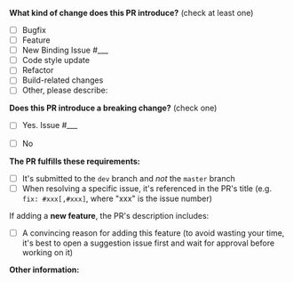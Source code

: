 <!--
Please make sure to read the Pull Request Guidelines:
https://github.com/tauri-apps/tauri/blob/dev/.github/CONTRIBUTING.md#pull-request-guidelines
-->

<!-- PULL REQUEST TEMPLATE -->
<!-- (Update "[ ]" to "[x]" to check a box) -->

**What kind of change does this PR introduce?** (check at least one)
<!--
If you are introducing a new binding, you must reference an issue where this binding has been proposed, discussed and approved by the maintainers.
-->

- [ ] Bugfix
- [ ] Feature
- [ ] New Binding Issue #___
- [ ] Code style update
- [ ] Refactor
- [ ] Build-related changes
- [ ] Other, please describe:

**Does this PR introduce a breaking change?** (check one)
<!--
If yes, please describe the impact and migration path for existing applications in an attached issue. Filing a PR with breaking changes that has not been discussed and approved by the maintainers in an issue will be immediately closed.
-->

- [ ] Yes. Issue #___
- [ ] No


**The PR fulfills these requirements:**

- [ ] It's submitted to the `dev` branch and _not_ the `master` branch
- [ ] When resolving a specific issue, it's referenced in the PR's title (e.g. `fix: #xxx[,#xxx]`, where "xxx" is the issue number)

If adding a **new feature**, the PR's description includes:
- [ ] A convincing reason for adding this feature (to avoid wasting your time, it's best to open a suggestion issue first and wait for approval before working on it)

**Other information:**
